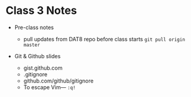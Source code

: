 # Class 3 Notes

* Pre-class notes
  * pull updates from DAT8 repo before class starts
`git pull origin master`

* Git & Github slides
  * gist.github.com
  * .gitignore
  * github.com/github/gitignore
  * To escape Vim— `:q!`